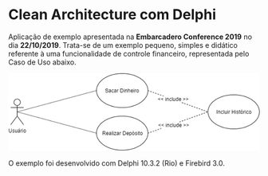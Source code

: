 # Clean Architecture com Delphi
Aplicação de exemplo apresentada na **Embarcadero Conference 2019** no dia **22/10/2019**.
Trata-se de um exemplo pequeno, simples e didático referente à uma funcionalidade de controle financeiro, representada pelo Caso de Uso abaixo.

![Diagrama de Caso de Uso de exemplo](https://raw.githubusercontent.com/AndreLuisCelestino/CleanArchitectureDelphi/master/Images/UseCase-ExemploCA.png)

O exemplo foi desenvolvido com Delphi 10.3.2 (Rio) e Firebird 3.0.
